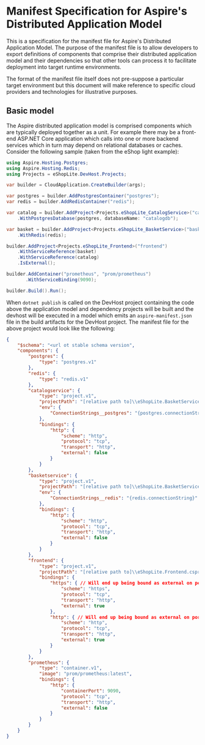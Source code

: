 # Manifest Specification for Aspire's Distributed Application Model

This is a specification for the manifest file for Aspire's Distributed Application Model. The purpose of the manifest file is to allow developers to export definitions of components that comprise their distributed application model and their dependencies so that other tools can process it to facilitate deployment into target runtime environments.

The format of the manifest file itself does not pre-suppose a particular target environment but this document will make reference to specific cloud providers and technologies for illustrative purposes.

## Basic model

The Aspire distributed application model is comprised components which are typically deployed together as a unit. For example there may be a front-end ASP.NET Core application which calls into one or more backend services which in turn may depend on relational databases or caches. Consider the following sample (taken from the eShop light example):

```csharp
using Aspire.Hosting.Postgres;
using Aspire.Hosting.Redis;
using Projects = eShopLite.DevHost.Projects;

var builder = CloudApplication.CreateBuilder(args);

var postgres = builder.AddPostgresContainer("postgres");
var redis = builder.AddRedisContainer("redis");

var catalog = builder.AddProject<Projects.eShopLite_CatalogService>("catalogservice")
    .WithPostgresDatabase(postgres, databaseName: "catalogdb");

var basket = builder.AddProject<Projects.eShopLite_BasketService>("basketservice")
    .WithRedis(redis);

builder.AddProject<Projects.eShopLite_Frontend>("frontend")
    .WithServiceReference(basket)
    .WithServiceReference(catalog)
    .IsExternal();

builder.AddContainer("prometheus", "prom/prometheus")
       .WithServiceBinding(9090);

builder.Build().Run();
```

When ```dotnet publish``` is called on the DevHost project containing the code above the application model and dependency projects will be built and the devhost will be executed in a model which emits an ```aspire-manifest.json``` file in the build artifacts for the DevHost project. The manifest file for the above project would look like the following:

```json
{
    "$schema": "<url ot stable schema version",
    "components": {
        "postgres": {
            "type": "postgres.v1"
        },
        "redis": {
            "type": "redis.v1"
        },
        "catalogservice": {
            "type": "project.v1",
            "projectPath": "[relative path to]\\eShopLite.BasketService.csproj",
            "env": {
                "ConnectionStrings__postgres": "{postgres.connectionString}"
            },
            "bindings": {
                "http": {
                    "scheme": "http",
                    "protocol": "tcp",
                    "transport": "http",
                    "external": false
                }
            }
        },
        "basketservice": {
            "type": "project.v1",
            "projectPath": "[relative path to]\\eShopLite.BasketService.csproj",
            "env": {
                "ConnectionStrings__redis": "{redis.connectionString}"
            },
            "bindings": {
                "http": {
                    "scheme": "http",
                    "protocol": "tcp",
                    "transport": "http",
                    "external": false
                }
            }
        },
        "frontend": {
            "type": "project.v1",
            "projectPath": "[relative path to]\\eShopLite.Frontend.csproj",
            "bindings": {
                "https": { // Will end up being bound as external on port 443, container port inferred from container image.
                    "scheme": "https",
                    "protocol": "tcp",
                    "transport": "http",
                    "external": true
                },
                "http": { // Will end up being bound as external on port 80, container port inferred from container image.
                    "scheme": "http",
                    "protocol": "tcp",
                    "transport": "http",
                    "external": true
                }
            }
        },
        "prometheus": {
            "type": "container.v1",
            "image": "prom/prometheus:latest",
            "bindings": {
                "http": {
                    "containerPort": 9090,
                    "protocol": "tcp",
                    "transport": "http",
                    "external": false
                }
            }
        }
    }
}
```
